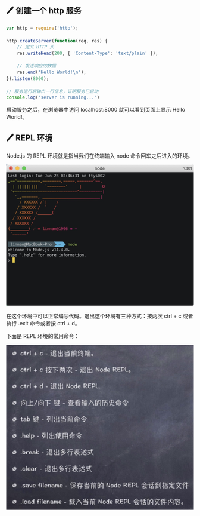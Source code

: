 ## :pen: 创建一个 http 服务

```js
var http = require('http');

http.createServer(function(req, res) {
    // 定义 HTTP 头
    res.writeHead(200, { 'Content-Type': 'text/plain' });

    // 发送响应的数据
    res.end('Hello World!\n');
}).listen(8000);

// 服务运行后输出一行信息，证明服务已启动
console.log('server is running...')
```

启动服务之后，在浏览器中访问 localhost:8000 就可以看到页面上显示 Hello World!。

## :pen: REPL 环境

Node.js 的 REPL 环境就是指当我们在终端输入 node 命令回车之后进入的环境。

![nodejs](../.vuepress/public/assets/image/nodejs/nodejs2.png 'nodejs')

在这个环境中可以正常编写代码。退出这个环境有三种方式：按两次 ctrl + c 或者执行 .exit 命令或者按 ctrl + d。

下面是 REPL 环境的常用命令：

![nodejs](../.vuepress/public/assets/image/nodejs/nodejs3.png 'nodejs')